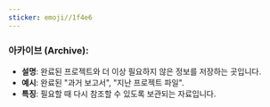 ```yaml
---
sticker: emoji//1f4e6
---
```

### **아카이브 (Archive)**:
   - **설명**: 완료된 프로젝트와 더 이상 필요하지 않은 정보를 저장하는 곳입니다.
   - **예시**: 완료된 "과거 보고서", "지난 프로젝트 파일".
   - **특징**: 필요할 때 다시 참조할 수 있도록 보관되는 자료입니다.